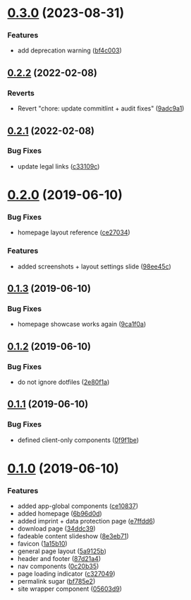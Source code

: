 # [0.3.0](https://github.com/pigmentapp/getpigment.app/compare/0.2.2...0.3.0) (2023-08-31)


### Features

* add deprecation warning ([bf4c003](https://github.com/pigmentapp/getpigment.app/commit/bf4c00358dd767dc2a72b34a4d36bdd5d4d0d3e2))

## [0.2.2](https://github.com/pigmentapp/getpigment.app/compare/0.2.1...0.2.2) (2022-02-08)


### Reverts

* Revert "chore: update commitlint + audit fixes" ([9adc9a1](https://github.com/pigmentapp/getpigment.app/commit/9adc9a1e07695433a1229ca0100371a801716a28))

## [0.2.1](https://github.com/pigmentapp/getpigment.app/compare/0.2.0...0.2.1) (2022-02-08)


### Bug Fixes

* update legal links ([c33109c](https://github.com/pigmentapp/getpigment.app/commit/c33109cfa275b683203c88f11c6bf93c8417d156))

# [0.2.0](https://github.com/pigmentapp/getpigment.app/compare/0.1.3...0.2.0) (2019-06-10)


### Bug Fixes

* homepage layout reference ([ce27034](https://github.com/pigmentapp/getpigment.app/commit/ce27034))


### Features

* added screenshots + layout settings slide ([98ee45c](https://github.com/pigmentapp/getpigment.app/commit/98ee45c))

## [0.1.3](https://github.com/pigmentapp/getpigment.app/compare/0.1.2...0.1.3) (2019-06-10)


### Bug Fixes

* homepage showcase works again ([9ca1f0a](https://github.com/pigmentapp/getpigment.app/commit/9ca1f0a))

## [0.1.2](https://github.com/pigmentapp/getpigment.app/compare/0.1.1...0.1.2) (2019-06-10)


### Bug Fixes

* do not ignore dotfiles ([2e80f1a](https://github.com/pigmentapp/getpigment.app/commit/2e80f1a))

## [0.1.1](https://github.com/pigmentapp/getpigment.app/compare/0.1.0...0.1.1) (2019-06-10)


### Bug Fixes

* defined client-only components ([0f9f1be](https://github.com/pigmentapp/getpigment.app/commit/0f9f1be))

# [0.1.0](https://github.com/pigmentapp/getpigment.app/compare/0.0.0...0.1.0) (2019-06-10)


### Features

* added app-global components ([ce10837](https://github.com/pigmentapp/getpigment.app/commit/ce10837))
* added homepage ([6b96d0d](https://github.com/pigmentapp/getpigment.app/commit/6b96d0d))
* added imprint + data protection page ([e7ffdd6](https://github.com/pigmentapp/getpigment.app/commit/e7ffdd6))
* download page ([34ddc39](https://github.com/pigmentapp/getpigment.app/commit/34ddc39))
* fadeable content slideshow ([8e3eb71](https://github.com/pigmentapp/getpigment.app/commit/8e3eb71))
* favicon ([1a15b10](https://github.com/pigmentapp/getpigment.app/commit/1a15b10))
* general page layout ([5a9125b](https://github.com/pigmentapp/getpigment.app/commit/5a9125b))
* header and footer ([87d21a4](https://github.com/pigmentapp/getpigment.app/commit/87d21a4))
* nav components ([0c20b35](https://github.com/pigmentapp/getpigment.app/commit/0c20b35))
* page loading indicator ([c327049](https://github.com/pigmentapp/getpigment.app/commit/c327049))
* permalink sugar ([bf785e2](https://github.com/pigmentapp/getpigment.app/commit/bf785e2))
* site wrapper component ([05603d9](https://github.com/pigmentapp/getpigment.app/commit/05603d9))
